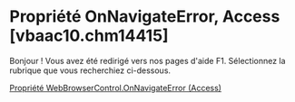 
# Propriété OnNavigateError, Access [vbaac10.chm14415]

Bonjour ! Vous avez été redirigé vers nos pages d'aide F1. Sélectionnez la rubrique que vous recherchiez ci-dessous.

[Propriété WebBrowserControl.OnNavigateError (Access)](http://msdn.microsoft.com/library/aeb415fb-3dcf-f656-db0d-71db2a72433c%28Office.15%29.aspx)
